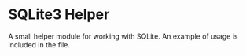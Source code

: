 # SQLite3 Helper
A small helper module for working with SQLite.  An example of usage is included in the file.